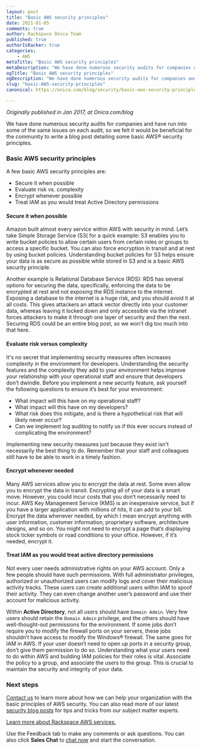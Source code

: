 ```yaml
---
layout: post
title: "Basic AWS security principles"
date: 2021-01-05
comments: true
author: Rackspace Onica Team
published: true
authorIsRacker: true
categories:
    - AWS
metaTitle: "Basic AWS security principles"
metaDescription: "We have done numerous security audits for companies and have run into some of the same issues on each audit, so we felt it would be beneficial for the community to write a blog post detailing some basic AWS security principles."
ogTitle: "Basic AWS security principles"
ogDescription: "We have done numerous security audits for companies and have run into some of the same issues on each audit, so we felt it would be beneficial for the community to write a blog post detailing some basic AWS security principles."
slug: "basic-AWS-security-principles"
canonical: https://onica.com/blog/security/basic-aws-security-principles/

---
```


*Originally published in Jan 2017, at Onica.com/blog*

We have done numerous security audits for companies and have run into some of the same issues on each audit, so we felt
it would be beneficial for the community to write a blog post detailing some basic AWS&reg; security principles.

<!--more-->

### Basic AWS security principles

A few basic AWS security principles are:

- Secure it when possible
- Evaluate risk vs. complexity
- Encrypt whenever possible
- Treat IAM as you would treat Active Directory permissions

#### Secure it when possible

Amazon built almost every service within AWS with security in mind. Let’s take Simple Storage Service (S3( for a quick
example: S3 enables you to write bucket policies to allow certain users from certain roles or groups to access a specific
bucket. You can also force encryption in transit and at rest by using bucket policies. Understanding bucket policies for
S3 helps ensure your data is as secure as possible while stored in S3 and is a basic AWS security principle.

Another example is Relational Database Service (RDS): RDS has several options for securing the data, specifically,
enforcing the data to be encrypted at rest and not exposing the RDS instance to the internet. Exposing a database to the
internet is a huge risk, and you should avoid it at all costs. This gives attackers an attack vector directly into your
customer data, whereas leaving it locked down and only accessible via the intranet forces attackers to make it through
one layer of security and then the next. Securing RDS could be an entire blog post, so we won’t dig too much into that here.

#### Evaluate risk versus complexity

It's no secret that implementing security measures often increases complexity in the environment for developers. Understanding
the security features and the complexity they add to your environment helps improve your relationship with your operational
staff and ensure that developers don’t dwindle. Before you implement a new security feature, ask yourself the following questions to ensure it’s best for your environment:

- What impact will this have on my operational staff?
- What impact will this have on my developers?
- What risk does this mitigate, and is there a hypothetical risk that will likely never occur?
- Can we implement log auditing to notify us if this ever occurs instead of complicating the environment?

Implementing new security measures just because they exist isn't necessarily the best thing to do. Remember that
your staff and colleagues still have to be able to work in a timely fashion.

#### Encrypt whenever needed

Many AWS services allow you to encrypt the data at rest. Some even allow you to encrypt the data in transit.
Encrypting all of your data is a smart move. However, you could incur costs that you don’t necessarily need
to incur. AWS Key Management Service (KMS) is an inexpensive service, but if you have a larger application
with millions of hits, it can add to your bill. Encrypt the data whenever needed, by which I mean encrypt
anything with user information, customer information, proprietary software, architecture designs, and so on.
You might not need to encrypt a page that’s displaying stock ticker symbols or road conditions to your office.
However, if it’s needed, encrypt it.

#### Treat IAM as you would treat active directory permissions

Not every user needs administrative rights on your AWS account. Only a few people should have such permissions. With
full administrator privileges, authorized or unauthorized users can modify logs and cover their malicious activity
tracks. These users can create additional users within IAM to spoof their activity. They can even change another user’s
password and use their account for malicious activity.

Within **Active Directory**, not all users should have `Domain Admin`. Very few users should retain the `Domain Admin`
privilege, and the others should have well-thought-out permissions for the environment. If some jobs don’t require you
to modify the firewall ports on your servers, these jobs shouldn’t have access to modify the Windows&reg; firewall. The
same goes for IAM in AWS. If your user doesn’t need to open up ports in a security group, don’t give them permission to do
so. Understanding what your users need to do within AWS and building IAM policies for their roles is vital. Associate the
policy to a group, and associate the users to the group. This is crucial to maintain the security and integrity of your data.

### Next steps

[Contact us](https://onica.com/contact/) to learn more about how we can help your organization with the basic principles of
AWS security. You can also read more of our latest [security blog posts](https://onica.com/blog/category/security/) for tips
and tricks from our subject matter experts.

<a class="cta red" id="cta" href="https://www.rackspace.com/cloud/aws">Learn more about Rackspace AWS services.</a>

Use the Feedback tab to make any comments or ask questions. You can also click
**Sales Chat** to [chat now](https://www.rackspace.com/) and start the conversation.
